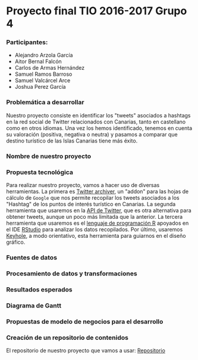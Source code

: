 # Proyecto final TIO 2016-2017 Grupo 4

### Participantes:

* Alejandro Arzola García
* Aitor Bernal Falcón
* Carlos de Armas Hernández
* Samuel Ramos Barroso
* Samuel Valcárcel Arce
* Joshua Perez García

### Problemática a desarrollar

Nuestro proyecto consiste en identificar los "tweets" asociados a hashtags en la red social de Twitter relacionados con Canarias, tanto en castellano como en otros idiomas. Una vez los hemos identificado, tenemos en cuenta su valoración (positiva, negativa o neutra) y pasamos a comparar que destino turístico de las Islas Canarias tiene más éxito.

### Nombre de nuestro proyecto



### Propuesta tecnológica

Para realizar nuestro proyecto, vamos a hacer uso de diversas herramientas. La primera es [Twitter archiver](https://chrome.google.com/webstore/detail/twitter-archiver/pkanpfekacaojdncfgbjadedbggbbphi), un "addon" para las hojas de cálculo de ```Google``` que nos permite recopilar los tweets asociados a los "Hashtag" de los puntos de interés turístico en Canarias. La segunda herramienta que usaremos en la [API de Twitter](https://dev.twitter.com/rest/public), que es otra alternativa para obtener tweets, aunque un poco más limitada que la anterior. La tercera herramienta que usaremos es el [lenguaje de programación R](https://www.r-project.org/) apoyados en el IDE [RStudio](https://www.rstudio.com/) para analizar los datos recopilados. Por último, usaremos [Keyhole](http://keyhole.co/), a modo orientativo, esta herramienta para guiarnos en el diseño gráfico.

### Fuentes de datos



### Procesamiento de datos y transformaciones



### Resultados esperados



### Diagrama de Gantt



### Propuestas de modelo de negocios para el desarrollo



### Creación de un repositorio de contenidos

El repositorio de nuestro proyecto que vamos a usar: [Repositorio](https://github.com/Grupo-3-TIO/proyecto-final-tio)
